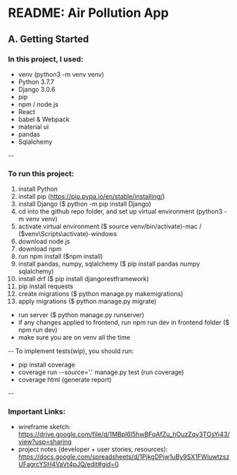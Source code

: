 # README: Air Pollution App

## A. Getting Started
### In this project, I used:
* venv (python3 -m venv venv)
* Python 3.7.7
* Django 3.0.6
* pip
* npm / node.js
* React
* babel & Webpack
* material ui
* pandas
* Sqlalchemy

-- 
### To run this project:
1. install Python 
2. install pip (https://pip.pypa.io/en/stable/installing/)
2. install Django ($ python -m pip install Django)
3. cd into the github repo folder, and set up virtual environment (python3 -m venv venv)
4. activate virtual environment ($ source venv/bin/activate)-mac / ($venv\Scripts\activate)-windows
5. download node.js
6. download npm
6. run npm install ($npm install)
7. install pandas, numpy, sqlalchemy ($ pip install pandas numpy sqlalchemy)
8. install drf ($ pip install djangorestframework)
9. pip install requests 
9. create migrations ($ python manage.py makemigrations)
10. apply migrations ($ python manage.py migrate)
* run server ($ python manage.py runserver)
* if any changes applied to frontend, run npm run dev in frontend folder ($ npm run dev)
* make sure you are on venv all the time

--
To implement tests(wip), you should run:
* pip install coverage
* coverage run --source='.' manage.py test (run coverage)
* coverage html (generate report)

--
### Important Links: 
* wireframe sketch: https://drive.google.com/file/d/1MBpl6I5hwBFqAfZu_hOuzZqy3TOsYi43/view?usp=sharing
* project notes (developer + user stories, resources): https://docs.google.com/spreadsheets/d/1PjkgDPjw1uBy9SX1FWiuwtzszUFagrcYSH4VaVt4pJQ/edit#gid=0


